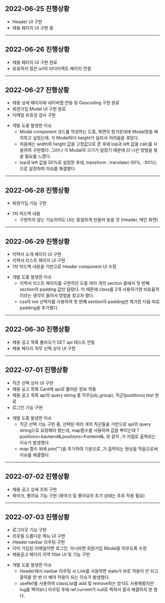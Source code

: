 ## 2022-06-25 진행상황
- Header UI 구현
- 채용 페이지 UI 구현 중
---
## 2022-06-26 진행상황
- 채용 페이지 UI 구현 완료
- 유효하지 않은 url의 리다이렉트 페이지 연결
---
## 2022-06-27 진행상황
- 채용 상세 페이지에 네이버맵 연동 및 Geocoding 구현 완료
- 회원가입 Modal UI 구현 완료
- 이메일 유효성 검사 구현
* 개발 도중 발생한 이슈
  * Modal component 코드를 작성하는 도중, 화면의 정가운데에 Modal창을 배치하고 싶었는데, 각 Modal마다 height가 달라서 어려움을 겪었다.
  * 처음에는 width와 height 값을 고정값으로 준 후에 top과 left 값을 calc를 사용하여 구현했다. 그러나 각 Modal의 크기가 달랐기 때문에 더 나은 방법을 찾을 필요를 느꼈다.
  * top과 left 값을 50%로 설정한 후에, transform : translate(-50%, -50%); 으로 설정하여 이슈를 해결했다.
---
## 2022-06-28 진행상황
- 회원가입 기능 구현
* 1차 피드백 내용
  * 구현하지 않는 기능이어도 UI는 동일하게 만들어 놓을 것 (Header, 메인 화면)
---
## 2022-06-29 진행상황
- 이력서 소개 페이지 UI 구현
- 이력서 리스트 페이지 UI 구현
- 1차 피드백 내용을 기반으로 Header component UI 수정
* 개발 도중 발생한 이슈
  * 이력서 리스트 페이지를 구현하던 도중 여러 개의 section 중에서 첫 번째 section의 padding 값만 달랐다. 이 때문에 class를 2개 사용하기엔 비효율적이라는 생각이 들어서 방법을 찾고자 했다.
  * css의 not 선택자를 사용하여 첫 번째 section의 padding만 제거한 다음 따로 padding을 추가했다.
---
## 2022-06-30 진행상황
- 채용 공고 목록 불러오기 GET api 테스트 연동
- 채용 페이지 직무 선택 상자 UI 구현
---
## 2022-07-01 진행상황
- 직군 선택 상자 UI 구현
- 채용 공고 목록 Card에 api로 불러온 정보 적용
- 채용 공고 목록 api의 query string 중 직무(job_group), 직군(positions) test 완료
- 로그인 기능 구현
* 개발 도중 발생한 이슈
  * 직군 선택 기능 구현 중, 선택된 여러 개의 직군들을 기반으로 api의 query string으로 요청해야 했는데, map함수를 사용하여 값을 뿌리는데 ?positions=backend&,positions=frontend&, 와 같이 ,가 저절로 출력되는 이슈가 발생했다.
  * map 함수 뒤에 join("")을 추가하여 기본으로 ,가 출력되는 현상을 막음으로써 이슈를 해결했다.
---
## 2022-07-02 진행상황
- 채용 공고 상세 조회 구현
- 북마크, 좋아요 기능 구현 (북마크 및 좋아요의 초기 상태는 추후 적용 필요)
---
## 2022-07-03 진행상황
- 로그아웃 기능 구현
- 프로필 드롭다운 메뉴 UI 구현
- Header navbar 라우팅 구현
- 이미 가입된 이메일이면 로그인, 아니라면 회원가입 Modal을 띄우도록 수정
- 채용공고 페이지 지역 filter UI 및 기능 구현
* 개발 도중 발생한 이슈
  * Header에서 navbar 라우팅 시 Link를 사용하면 state가 바로 적용이 안 되고 클릭을 한 번 더 해야 적용이 되는 이슈가 발생했다.
  * useRef를 사용하여 classList를 add 및 remove하는 방식도 사용해봤지만 log를 찍어보니 라우팅 후에 ref.current가 null로 찍혀서 결국 해결하지 못 했다.
